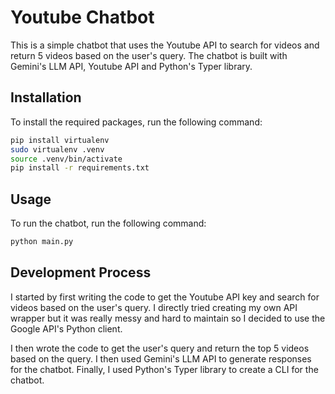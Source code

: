 # Youtube Chatbot

This is a simple chatbot that uses the Youtube API to search for videos and return 5 videos based on the user's query. The chatbot is built with Gemini's LLM API, Youtube API and Python's Typer library. 

## Installation

To install the required packages, run the following command:

```bash
pip install virtualenv
sudo virtualenv .venv
source .venv/bin/activate
pip install -r requirements.txt
```

## Usage

To run the chatbot, run the following command:

```bash
python main.py
```

## Development Process

I started by first writing the code to get the Youtube API key and search for videos based on the user's query. I directly tried creating my own API wrapper but it was really messy and hard to maintain so I decided to use the Google API's Python client.

I then wrote the code to get the user's query and return the top 5 videos based on the query. I then used Gemini's LLM API to generate responses for the chatbot. Finally, I used Python's Typer library to create a CLI for the chatbot.